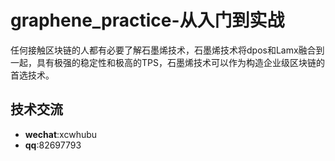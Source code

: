 # graphene_practice-从入门到实战
任何接触区块链的人都有必要了解石墨烯技术，石墨烯技术将dpos和Lamx融合到一起，具有极强的稳定性和极高的TPS，石墨烯技术可以作为构造企业级区块链的首选技术。
## 技术交流
* **wechat**:xcwhubu
* **qq**:82697793